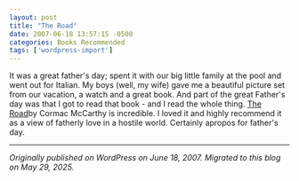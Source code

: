 ```yaml
---
layout: post
title: "The Road"
date: 2007-06-18 13:57:15 -0500
categories: Books Recommended
tags: ['wordpress-import']
---
```


It was a great father's day; spent it with our big little family at the pool and went out for Italian. My boys (well, my wife) gave me a beautiful picture set from our vacation, a watch and a great book. And part of the great Father's day was that I got to read that book - and I read the whole thing. [The Road](http://www.amazon.com/Road-Cormac-McCarthy/dp/0307265439/ref=sr_1_2/102-3359460-9214564?ie=UTF8&s=books&qid=1182174659&sr=8-2)by Cormac McCarthy is incredible. I loved it and highly recommend it as a view of fatherly love in a hostile world. Certainly apropos for father's day.

---

*Originally published on WordPress on June 18, 2007. Migrated to this blog on May 29, 2025.*
